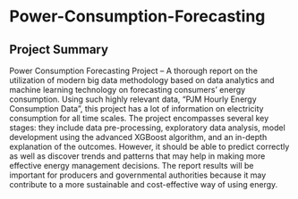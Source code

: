 # Power-Consumption-Forecasting

## Project Summary

Power Consumption Forecasting Project – A thorough report on the utilization of modern big data methodology based on data analytics and machine learning technology on forecasting consumers’ energy consumption. 
Using such highly relevant data, “PJM Hourly Energy Consumption Data”, this project has a lot of information on electricity consumption for all time scales.
The project encompasses several key stages: they include data pre-processing, exploratory data analysis, model development using the advanced XGBoost algorithm, and an in-depth explanation of the outcomes. 
However, it should be able to predict correctly as well as discover trends and patterns that may help in making more effective energy management decisions. 
The report results will be important for producers and governmental authorities because it may contribute to a more sustainable and cost-effective way of using energy.

